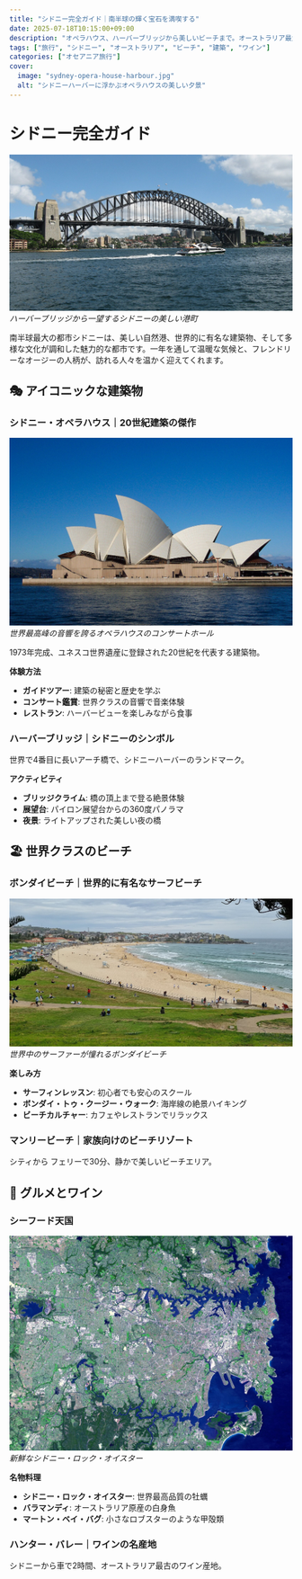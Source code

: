 ```yaml
---
title: "シドニー完全ガイド｜南半球の輝く宝石を満喫する"
date: 2025-07-18T10:15:00+09:00
description: "オペラハウス、ハーバーブリッジから美しいビーチまで。オーストラリア最大の都市シドニーの魅力を完全ガイド。グルメ、文化、自然を満喫する究極の旅行プランをご紹介。"
tags: ["旅行", "シドニー", "オーストラリア", "ビーチ", "建築", "ワイン"]
categories: ["オセアニア旅行"]
cover:
  image: "sydney-opera-house-harbour.jpg"
  alt: "シドニーハーバーに浮かぶオペラハウスの美しい夕景"
---
```


# シドニー完全ガイド

![シドニーハーバーブリッジからの眺望](harbour-bridge-view.jpg)
*ハーバーブリッジから一望するシドニーの美しい港町*

南半球最大の都市シドニーは、美しい自然港、世界的に有名な建築物、そして多様な文化が調和した魅力的な都市です。一年を通して温暖な気候と、フレンドリーなオージーの人柄が、訪れる人々を温かく迎えてくれます。

## 🎭 アイコニックな建築物

### シドニー・オペラハウス｜20世紀建築の傑作

![オペラハウスの内部ホール](opera-house-interior.jpg)
*世界最高峰の音響を誇るオペラハウスのコンサートホール*

1973年完成、ユネスコ世界遺産に登録された20世紀を代表する建築物。

**体験方法**
- **ガイドツアー**: 建築の秘密と歴史を学ぶ
- **コンサート鑑賞**: 世界クラスの音響で音楽体験
- **レストラン**: ハーバービューを楽しみながら食事

### ハーバーブリッジ｜シドニーのシンボル

世界で4番目に長いアーチ橋で、シドニーハーバーのランドマーク。

**アクティビティ**
- **ブリッジクライム**: 橋の頂上まで登る絶景体験
- **展望台**: パイロン展望台からの360度パノラマ
- **夜景**: ライトアップされた美しい夜の橋

## 🏖️ 世界クラスのビーチ

### ボンダイビーチ｜世界的に有名なサーフビーチ

![ボンダイビーチでサーフィンを楽しむ人々](bondi-beach-surfing.jpg)
*世界中のサーファーが憧れるボンダイビーチ*

**楽しみ方**
- **サーフィンレッスン**: 初心者でも安心のスクール
- **ボンダイ・トゥ・クージー・ウォーク**: 海岸線の絶景ハイキング
- **ビーチカルチャー**: カフェやレストランでリラックス

### マンリービーチ｜家族向けのビーチリゾート

シティから フェリーで30分、静かで美しいビーチエリア。

## 🍷 グルメとワイン

### シーフード天国

![シドニーロックオイスター](sydney-rock-oysters.jpg)
*新鮮なシドニー・ロック・オイスター*

**名物料理**
- **シドニー・ロック・オイスター**: 世界最高品質の牡蠣
- **バラマンディ**: オーストラリア原産の白身魚
- **マートン・ベイ・バグ**: 小さなロブスターのような甲殻類

### ハンター・バレー｜ワインの名産地

シドニーから車で2時間、オーストラリア最古のワイン産地。